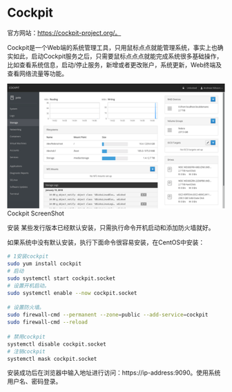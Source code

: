 # Cockpit

官方网站：https://cockpit-project.org/。

Cockpit是一个Web端的系统管理工具，只用鼠标点点就能管理系统，事实上也确实如此，启动Cockpit服务之后，只需要鼠标点点点就能完成系统很多基础操作，比如查看系统信息，启动/停止服务，新增或者更改账户，系统更新，Web终端及查看网络流量等功能。

![cockpit](15782009446655.png)
Cockpit ScreenShot

安装
某些发行版本已经默认安装，只需执行命令开机启动和添加防火墙就好。

如果系统中没有默认安装，执行下面命令很容易安装，在CentOS中安装：

``` bash
# 1安装cockpit
sudo yum install cockpit
# 启动
sudo systemctl start cockpit.socket
# 设置开机启动。
sudo systemctl enable --now cockpit.socket

# 设置防火墙。
sudo firewall-cmd --permanent --zone=public --add-service=cockpit
sudo firewall-cmd --reload

# 禁用cockpit
systemctl disable cockpit.socket
# 注销cockpit
systemctl mask cockpit.socket
```


安装成功后在浏览器中输入地址进行访问：https://ip-address:9090。使用系统用户名、密码登录。


